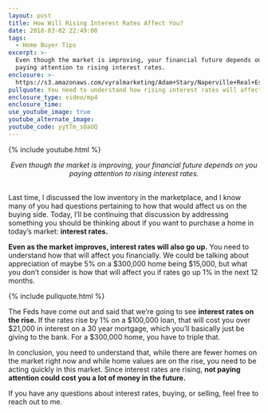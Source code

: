 ```yaml
---
layout: post
title: How Will Rising Interest Rates Affect You?
date: 2018-03-02 22:49:00
tags:
  - Home Buyer Tips
excerpt: >-
  Even though the market is improving, your financial future depends on you
  paying attention to rising interest rates.
enclosure: >-
  https://s3.amazonaws.com/vyralmarketing/Adam+Stary/Naperville+Real+Estate++The+Stary+Group+Keep+an+eye+on+rising+interest+rates.mp4
pullquote: You need to understand how rising interest rates will affect you financially.
enclosure_type: video/mp4
enclosure_time:
use_youtube_image: true
youtube_alternate_image:
youtube_code: yytTm_sOaUQ
---
```


{% include youtube.html %}

<center><em>Even though the market is improving, your financial future depends on you paying attention to rising interest rates.</em></center>

<center>&nbsp;</center>

Last time, I discussed the low inventory in the marketplace, and I know many of you had questions pertaining to how that would affect us on the buying side. Today, I’ll be continuing that discussion by addressing something you should be thinking about if you want to purchase a home in today’s market: **interest rates.**

**Even as the market improves, interest rates will also go up.** You need to understand how that will affect you financially. We could be talking about appreciation of maybe 5% on a $300,000 home being $15,000, but what you don’t consider is how that will affect you if rates go up 1% in the next 12 months.

{% include pullquote.html %}

The Feds have come out and said that we’re going to see **interest rates on the rise.** If the rates rise by 1% on a $100,000 loan, that will cost you over $21,000 in interest on a 30 year mortgage, which you’ll basically just be giving to the bank. For a $300,000 home, you have to triple that.

In conclusion, you need to understand that, while there are fewer homes on the market right now and while home values are on the rise, you need to be acting quickly in this market. Since interest rates are rising, **not paying attention could cost you a lot of money in the future.**

If you have any questions about interest rates, buying, or selling, feel free to reach out to me.